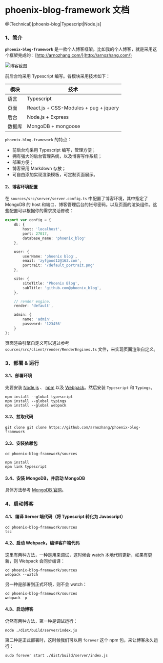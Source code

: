 # phoenix-blog-framework 文档

@(Technical)[phoenix-blog|Typescript|Node.js]

### 1、简介

**`phoenix-blog-framework`** 是一款个人博客框架。比如我的个人博客，就是采用这个框架完成的：[http://arnozhang.com/](http://arnozhang.com/)

![博客截图](https://github.com/arnozhang/phoenix-blog-framework/blob/master/docs/arnozhang-blog.png?raw=true)

前后台均采用 Typescript 编写。各模块采用技术如下：

|模块|技术|
|---|---|
|语言|Typescript|
|页面|React.js + CSS-Modules + pug + jquery|
|后台|Node.js + Express|
|数据库|MongoDB + mongoose|

`phoenix-blog-framework` 的特点：

- 前后台均采用 Typescript 编写，管理方便；
- 拥有强大的后台管理系统，以及博客写作系统；
- 部署方便；
- 博客采用 Markdown 存放；
- 可自由添加实现渲染模板，可定制页面展示。

#### 2、博客环境配置

在 `sources/src/server/server.config.ts` 中配置了博客环境，其中指定了 MongoDB 的 host 和端口、博客管理后台的帐号密码，以及页面的渲染组件。这些配置可以根据你的需求灵活修改：

```typescript
export var config = {
    db: {
        host: 'localhost',
        port: 27017,
        database_name: 'phoenix_blog'
    },

    user: {
        userName: 'phoenix blog',
        email: 'zyfgood12@163.com',
        portrait: '/default_portrait.png'
    },

    site: {
        siteTitle: 'Phoenix Blog',
        subTitle: 'github.com@phoenix_blog',
    },

	// render engine.
    render: 'default',

    admin: {
        name: 'admin',
        password: '123456'
    }
};
```

页面渲染引擎自定义可以通过参考 `sources/src/client/render/RenderEngines.ts` 文件，来实现页面渲染自定义。

### 3、部署 & 运行

#### 3.1、部署环境

先要安装 [Node.js](https://nodejs.org/en/) 、 [npm](https://www.npmjs.org/) 以及 [Webpack](https://www.npmjs.com/package/webpack)。然后安装 `Typescript` 和 `Typings`。

```
npm install --global typescript
npm install --global typings
npm install --global webpack
```

#### 3.2、拉取代码

```
git clone git clone https://github.com/arnozhang/phoenix-blog-framework
```

#### 3.3、安装依赖包

```
cd phoenix-blog-framework/sources

npm install
npm link typescript
```

#### 3.4、安装 MongoDB，并启动 MongoDB

具体方法参考 [MongoDB 官网](http://www.mongodb.org/)。

### 4、启动博客

#### 4.1、编译 Server 端代码（将 Typescript 转化为 Javascript）

```
cd phoenix-blog-framework/sources
tsc
```

#### 4.2、启动 Webpack，编译客户端代码

这里有两种方法，一种是用来调试，这时候会 watch 本地代码更新，如果有更新，则 Webpack 会同步编译：

```
cd phoenix-blog-framework/sources
webpack --watch
```

另一种是部署到正式环境，则不会 watch：

```
cd phoenix-blog-framework/sources
webpack -p
```

#### 4.3、启动博客

仍然有两种方法，第一种是调试运行：

```
node ./dist/build/server/index.js
```

第二种是正式部署时，这时候我们可以用 `forever` 这个 npm 包，来让博客永久运行：

```
sudo forever start ./dist/build/server/index.js
```
